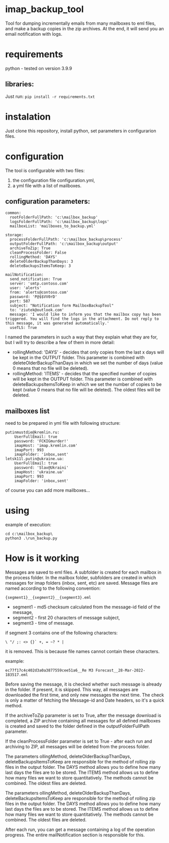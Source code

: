 # imap_backup_tool

Tool for dumping incrementally emails from many mailboxes to eml files, and make a backup copies in the zip archives. At the end, it will send you an email notification with logs.

# requirements
python - tested on version 3.9.9

## libraries:
Just run:
```pip install -r requirements.txt```

# instalation

Just clone this repository, install python, set parameters in configurarion files. 

# configuration

The tool is configurable with two files:
1. the configuration file configuration.yml,
2. a yml file with a list of mailboxes.

## configuration parameters:
```
common:
  rootFolderFullPath: 'c:\mailbox_backup'
  logsFolderFullPath: 'c:\mailbox_backup\logs'
  mailboxList: 'mailboxes_to_backup.yml'

storage:
  processFolderFullPath: 'c:\mailbox_backup\process'
  outputFolderFullPath: 'c:\mailbox_backup\output'
  archiveToZip: True
  cleanProcessFolder: False                            
  rollingMethod: 'DAYS'                                    
  deleteOlderBackupThanDays: 3                              
  deleteBackupsItemsToKeep: 3                               

mailNotification:
  send_notification: True
  server: 'smtp.contoso.com'
  user: 'alerts'
  from: 'alerts@contoso.com'
  password: 'P@$$VV0rD'
  port: 587
  subject: "Notification form MailboxBackupTool"
  to: 'ziutek@outlook.com'
  message: 'I would like to inform you that the mailbox copy has been triggered. You will find the logs in the attachment. Do not reply to this message, it was generated automatically.'
  useTLS: True
  ```
I named the parameters in such a way that they explain what they are for, but I will try to describe a few of them in more detail:

- rollingMethod: 'DAYS' - decides that only copies from the last x days will be kept in the OUTPUT folder. This parameter is combined with deleteOlderBackupThanDays in which we set the number of days (value 0 means that no file will be deleted).
- rollingMethod: 'ITEMS' - decides that the specified number of copies will be kept in the OUTPUT folder. This parameter is combined with deleteBackupsItemsToKeep in which we set the number of copies to be kept (value 0 means that no file will be deleted). The oldest files will be deleted.


## mailboxes list
need to be prepared in yml file with following structure:
```
putinmustdie@kremlin.ru:
    UserFullEmail: true
    password: 'FCKIGmurder!'
    imapHost: 'imap.kremlin.com'
    imapPort: 993
    imapFolder: 'inbox,sent'
letsk11l.putin@ukraine.ua:
    UserFullEmail: true
    password: 'Slav@Ukraini'
    imapHost: 'ukraine.ua'
    imapPort: 993
    imapFolder: 'inbox,sent'
```
of course you can add more mailboxes...

# using

example of execution:

    cd c:\mailbox_backup\
    python3 .\run_backup.py

# How is it working

Messages are saved to eml files. A subfolder is created for each mailbox in the process folder. In the mailbox folder, subfolders are created in which messages for imap folders (inbox, sent, etc) are saved.
Message files are named according to the following convention:

    {segment1}__{segment2}__{segment3}.eml

* segment1 - md5 checksum calculated from the message-id field of the message,
* segment2 - first 20 characters of message subject,
* segment3 - time of message.

if segment 3 contains one of the following characters:

    \ "/ ;: <> {}` +, = ~? * |

it is removed. This is because file names cannot contain these characters.

example:

    ec77f17c4c402d3a0a3877559cee51a6__Re M3 Forecast__28-Mar-2022-183517.eml


Before saving the message, it is checked whether such message is already in the folder. If present, it is skipped. This way, all messages are downloaded the first time, and only new messages the next time. The check is only a matter of fetching the Message-id and Date headers, so it's a quick method.

If the archiveToZip parameter is set to True, after the message download is completed, a ZIP archive containing all messages for all defined mailboxes is created and saved to the folder defined in the outputFolderFullPath parameter.

If the cleanProcessFolder parameter is set to True - after each run and archiving to ZIP, all messages will be deleted from the process folder.

The parameters ollingMethod, deleteOlderBackupThanDays, deleteBackupsItemsToKeep are responsible for the method of rolling zip files in the output folder. The DAYS method allows you to define how many last days the files are to be stored. The ITEMS method allows us to define how many files we want to store quantitatively. The methods cannot be combined. The oldest files are deleted.

The parameters ollingMethod, deleteOlderBackupThanDays, deleteBackupsItemsToKeep are responsible for the method of rolling zip files in the output folder. The DAYS method allows you to define how many last days the files are to be stored. The ITEMS method allows us to define how many files we want to store quantitatively. The methods cannot be combined. The oldest files are deleted.

After each run, you can get a message containing a log of the operation progress. The entire mailNotification section is responsible for this.
